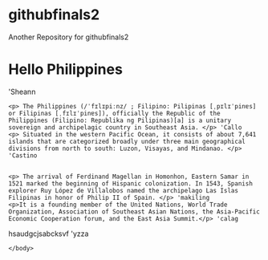 # githubfinals2
Another Repository for githubfinals2
<html>
  <body>
    <h1> Hello Philippines </h1>  'Sheann
    
    <p> The Philippines (/ˈfɪlɪpiːnz/ ; Filipino: Pilipinas [ˌpɪlɪˈpinɐs] or Filipinas [ˌfɪlɪˈpinɐs]), officially the Republic of the Philippines (Filipino: Republika ng Pilipinas)[a] is a unitary sovereign and archipelagic country in Southeast Asia. </p> 'Callo
    <p> Situated in the western Pacific Ocean, it consists of about 7,641 islands that are categorized broadly under three main geographical divisions from north to south: Luzon, Visayas, and Mindanao. </p> 'Castino
    
    
    <p> The arrival of Ferdinand Magellan in Homonhon, Eastern Samar in 1521 marked the beginning of Hispanic colonization. In 1543, Spanish explorer Ruy López de Villalobos named the archipelago Las Islas Filipinas in honor of Philip II of Spain. </p> 'makiling
    <p>It is a founding member of the United Nations, World Trade Organization, Association of Southeast Asian Nations, the Asia-Pacific Economic Cooperation forum, and the East Asia Summit.</p> 'calag 

<p> hsaudgcjsabcksvf 'yzza

    </body>
</html>
